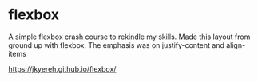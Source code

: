 # flexbox
 
A simple flexbox crash course to rekindle my skills.
Made this layout from ground up with flexbox. The emphasis was on justify-content and align-items

https://jkyereh.github.io/flexbox/

